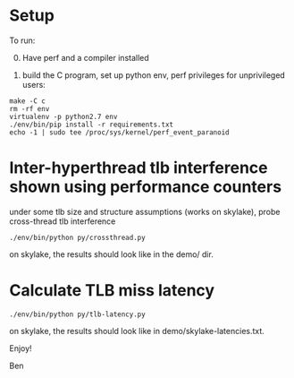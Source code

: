 Setup
========

To run:

0. Have perf and a compiler installed

1. build the C program, set up python env, perf privileges for unprivileged users:

```console
make -C c
rm -rf env
virtualenv -p python2.7 env
./env/bin/pip install -r requirements.txt
echo -1 | sudo tee /proc/sys/kernel/perf_event_paranoid
```

Inter-hyperthread tlb interference shown using performance counters
===================================================================

under some tlb size and structure assumptions (works on skylake), probe
cross-thread tlb interference

```console
./env/bin/python py/crossthread.py
```

on skylake, the results should look like in the demo/ dir.

Calculate TLB miss latency
=============================

```console
./env/bin/python py/tlb-latency.py
```

on skylake, the results should look like in demo/skylake-latencies.txt.

Enjoy!

Ben

